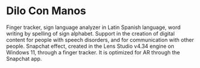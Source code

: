 # Dilo Con Manos
Finger tracker, sign language analyzer in Latin Spanish language, word writing by spelling of sign alphabet.
Support in the creation of digital content for people with speech disorders, and for communication with other people.
Snapchat effect, created in the Lens Studio v4.34 engine on Windows 11, through a finger tracker. It is optimized for AR through the Snapchat app.
